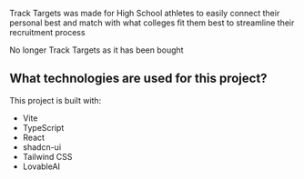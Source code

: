 Track Targets was made for High School athletes to easily connect their personal best and match with what colleges fit them best to streamline their recruitment process

No longer Track Targets as it has been bought

## What technologies are used for this project?

This project is built with:

- Vite
- TypeScript
- React
- shadcn-ui
- Tailwind CSS
- LovableAI




